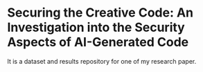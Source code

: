# Securing the Creative Code: An Investigation into the Security Aspects of AI-Generated Code
It is a dataset and results repository for one of my research paper.
